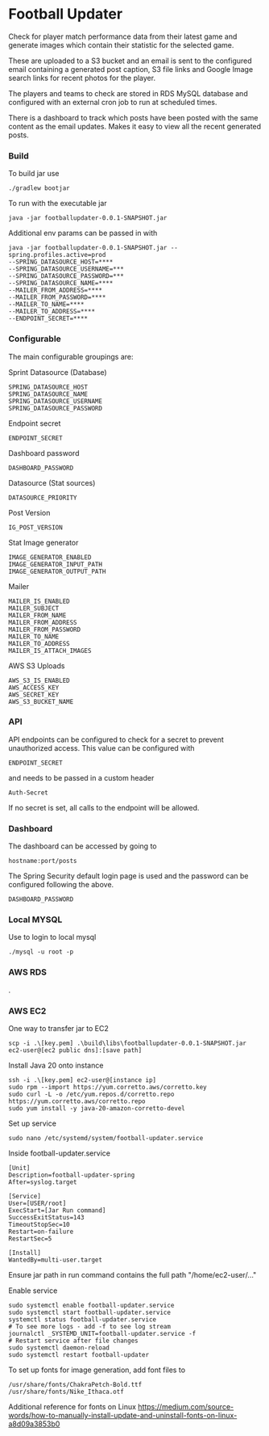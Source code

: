 # Football Updater

Check for player match performance data from their latest game and generate images which contain their statistic for the selected game.

These are uploaded to a S3 bucket and an email is sent to the configured email containing a generated post caption, S3 file links and Google Image search links for recent photos for the player.

The players and teams to check are stored in RDS MySQL database and configured with an external cron job to run at scheduled times.

There is a dashboard to track which posts have been posted with the same content as the email updates. Makes it easy to view all the recent generated posts.

### Build
To build jar use 
    
    ./gradlew bootjar

To run with the executable jar

    java -jar footballupdater-0.0.1-SNAPSHOT.jar

Additional env params can be passed in with

    java -jar footballupdater-0.0.1-SNAPSHOT.jar --spring.profiles.active=prod
    --SPRING_DATASOURCE_HOST=****
    --SPRING_DATASOURCE_USERNAME=***
    --SPRING_DATASOURCE_PASSWORD=***
    --SPRING_DATASOURCE_NAME=****
    --MAILER_FROM_ADDRESS=****
    --MAILER_FROM_PASSWORD=****
    --MAILER_TO_NAME=****
    --MAILER_TO_ADDRESS=****
    --ENDPOINT_SECRET=****

### Configurable

The main configurable groupings are:

Sprint Datasource (Database)

    SPRING_DATASOURCE_HOST
    SPRING_DATASOURCE_NAME
    SPRING_DATASOURCE_USERNAME
    SPRING_DATASOURCE_PASSWORD

Endpoint secret

    ENDPOINT_SECRET

Dashboard password

    DASHBOARD_PASSWORD

Datasource (Stat sources)

    DATASOURCE_PRIORITY

Post Version

    IG_POST_VERSION

Stat Image generator
    
    IMAGE_GENERATOR_ENABLED
    IMAGE_GENERATOR_INPUT_PATH
    IMAGE_GENERATOR_OUTPUT_PATH

Mailer

    MAILER_IS_ENABLED
    MAILER_SUBJECT
    MAILER_FROM_NAME
    MAILER_FROM_ADDRESS
    MAILER_FROM_PASSWORD
    MAILER_TO_NAME
    MAILER_TO_ADDRESS
    MAILER_IS_ATTACH_IMAGES

AWS S3 Uploads

    AWS_S3_IS_ENABLED
    AWS_ACCESS_KEY
    AWS_SECRET_KEY
    AWS_S3_BUCKET_NAME

### API

API endpoints can be configured to check for a secret to prevent unauthorized access. This value can be configured with 

    ENDPOINT_SECRET

and needs to be passed in a custom header

    Auth-Secret

If no secret is set, all calls to the endpoint will be allowed.

### Dashboard

The dashboard can be accessed by going to

    hostname:port/posts

The Spring Security default login page is used and the password can be configured following the above.

    DASHBOARD_PASSWORD


### Local MYSQL

Use to login to local mysql

    ./mysql -u root -p

### AWS RDS

.

### AWS EC2

One way to transfer jar to EC2

    scp -i .\[key.pem] .\build\libs\footballupdater-0.0.1-SNAPSHOT.jar ec2-user@[ec2 public dns]:[save path]

Install Java 20 onto instance

    ssh -i .\[key.pem] ec2-user@[instance ip]
    sudo rpm --import https://yum.corretto.aws/corretto.key
    sudo curl -L -o /etc/yum.repos.d/corretto.repo https://yum.corretto.aws/corretto.repo
    sudo yum install -y java-20-amazon-corretto-devel

Set up service

    sudo nano /etc/systemd/system/football-updater.service

Inside football-updater.service

    [Unit]
    Description=football-updater-spring
    After=syslog.target
    
    [Service]
    User=[USER/root]
    ExecStart=[Jar Run command]
    SuccessExitStatus=143
    TimeoutStopSec=10
    Restart=on-failure
    RestartSec=5
    
    [Install]
    WantedBy=multi-user.target

Ensure jar path in run command contains the full path "/home/ec2-user/..."

Enable service

    sudo systemctl enable football-updater.service
    sudo systemctl start football-updater.service
    systemctl status football-updater.service
    # To see more logs - add -f to see log stream
    journalctl _SYSTEMD_UNIT=football-updater.service -f
    # Restart service after file changes
    sudo systemctl daemon-reload
    sudo systemctl restart football-updater

To set up fonts for image generation, add font files to 

    /usr/share/fonts/ChakraPetch-Bold.ttf
    /usr/share/fonts/Nike_Ithaca.otf

Additional reference for fonts on Linux https://medium.com/source-words/how-to-manually-install-update-and-uninstall-fonts-on-linux-a8d09a3853b0


